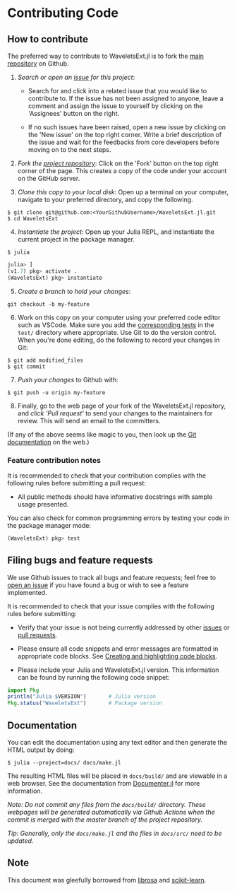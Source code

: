# Contributing Code

## How to contribute
The preferred way to contribute to WaveletsExt.jl is to fork the [main repository](https://github.com/UCD4IDS/WaveletsExt.jl) on Github.

1. *Search or open an [issue](https://github.com/UCD4IDS/WaveletsExt.jl/issues) for this project*:   
    * Search for and click into a related issue that you would like to contribute to. If the issue has not been assigned to anyone, leave a comment and assign the issue to yourself by clicking on the 'Assignees' button on the right.

    * If no such issues have been raised, open a new issue by clicking on the 'New issue' on the top right corner. Write a brief description of the issue and wait for the feedbacks from core developers before moving on to the next steps.

1. *Fork the [project repository](https://github.com/UCD4IDS/WaveletsExt.jl)*: Click on the 'Fork' button on the top right corner of the page. This creates a copy of the code under your account on the GitHub server. 

1. *Clone this copy to your local disk*: Open up a terminal on your computer, navigate to your preferred directory, and copy the following.
```
$ git clone git@github.com:<YourGithubUsername>/WaveletsExt.jl.git
$ cd WaveletsExt
```

4. *Instantiate the project*: Open up your Julia REPL, and instantiate the current project in the package manager.
```
$ julia
```

```julia
julia> ]
(v1.7) pkg> activate .
(WaveletsExt) pkg> instantiate
```

5. *Create a branch to hold your changes*:
```
git checkout -b my-feature
```

6. Work on this copy on your computer using your preferred code editor such as VSCode. Make sure you add the [corresponding tests](https://docs.julialang.org/en/v1/stdlib/Test/) in the `test/` directory where appropriate. Use Git to do the version control. When you're done editing, do the following to record your changes in Git:
```
$ git add modified_files
$ git commit
```

7. *Push your changes* to Github with:
```
$ git push -u origin my-feature
```

8. Finally, go to the web page of your fork of the WaveletsExt.jl repository, and *click 'Pull request'* to send your changes to the maintainers for review. This will send an email to the committers.

(If any of the above seems like magic to you, then look up the [Git documentation](https://git-scm.com/doc) on the web.)

### Feature contribution notes
It is recommended to check that your contribution complies with the following rules before submitting a pull request:

- All public methods should have informative docstrings with sample usage presented.

You can also check for common programming errors by testing your code in the package manager mode:
```julia
(WaveletsExt) pkg> test
```

## Filing bugs and feature requests
We use Github issues to track all bugs and feature requests; feel free to [open an issue](https://github.com/UCD4IDS/WaveletsExt.jl/issues) if you have found a bug or wish to see a feature implemented.

It is recommended to check that your issue complies with the following rules before submitting:

* Verify that your issue is not being currently addressed by other [issues](https://github.com/UCD4IDS/WaveletsExt.jl/issues) or [pull requests](https://github.com/UCD4IDS/WaveletsExt.jl/pulls).

* Please ensure all code snippets and error messages are formatted in appropriate code blocks. See [Creating and highlighting code blocks](https://docs.github.com/en/github/writing-on-github/working-with-advanced-formatting/creating-and-highlighting-code-blocks).

* Please include your Julia and WaveletsExt.jl version. This information can be found by running the following code snippet:
```julia
import Pkg
println("Julia $VERSION")       # Julia version
Pkg.status("WaveletsExt")       # Package version
```

## Documentation
You can edit the documentation using any text editor and then generate the HTML output by doing:
```
$ julia --project=docs/ docs/make.jl
```
The resulting HTML files will be placed in `docs/build/` and are viewable in a web browser. See the documentation from [Documenter.jl](https://juliadocs.github.io/Documenter.jl/stable/man/guide/) for more information.

*Note: Do not commit any files from the `docs/build/` directory. These webpages will be generated automatically via Github Actions when the commit is merged with the master branch of the project repository.*

*Tip: Generally, only the `docs/make.jl` and the files in `docs/src/` need to be updated.*

## Note
This document was gleefully borrowed from [librosa](https://librosa.org/doc/latest/index.html) and [scikit-learn](https://scikit-learn.org/stable/).